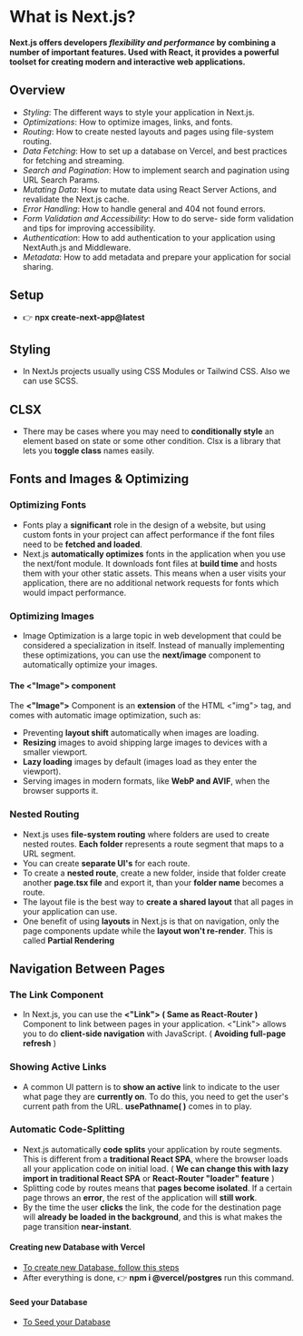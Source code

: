 # **What is Next.js?**

#### Next.js offers developers _flexibility and performance_ by combining a number of important features. Used with React, it provides a powerful toolset for creating modern and interactive web applications.

## **Overview**

- _Styling_: The different ways to style your application in Next.js.
- _Optimizations_: How to optimize images, links, and fonts.
- _Routing_: How to create nested layouts and pages using file-system routing.
- _Data Fetching_: How to set up a database on Vercel, and best practices for fetching and streaming.
- _Search and Pagination_: How to implement search and pagination using URL Search Params.
- _Mutating Data_: How to mutate data using React Server Actions, and revalidate the Next.js cache.
- _Error Handling_: How to handle general and 404 not found errors.
- _Form Validation and Accessibility_: How to do serve- side form validation and tips for improving accessibility.
- _Authentication_: How to add authentication to your application using NextAuth.js and Middleware.
- _Metadata_: How to add metadata and prepare your application for social sharing.

<!-- - **Server-Side Rendering (SSR)**: Next.js, sayfaların sunucu tarafında render edilmesine izin verir. Bu, sayfaların sunucu tarafında oluşturulup istemci tarayıcısına gönderilmesi anlamına gelir. Bu, daha hızlı yükleme süreleri ve daha iyi SEO sonuçları sağlar.
- **Static Site Generation (SSG)**: Next.js, sayfaları önceden oluşturarak statik dosyalar haline getirebilir. Bu, sayfaların her istendiğinde yeniden oluşturulması gerekmediği anlamına gelir, böylece performans artar.
- **Client-Side Routing:** Sayfa geçişleri için istemci tarafında yönlendirme sağlar. Bu, web uygulamasının kullanıcı dostu ve hızlı bir şekilde tepki vermesini sağlar.
- **CSS-in-JS Desteği**: Next.js, CSS-in-JS kütüphaneleriyle uyumlu çalışır ve stil yönetimi için çeşitli seçenekler sunar.
- **API Routes**: Next.js, sunucu tarafında çalışan basit API'ları oluşturmanıza izin verir. Bu, veri alışverişi için kullanışlıdır ve genellikle RESTful veya GraphQL API'larını çağırmak için kullanılır. -** Code Splitting**: Projenizdeki JavaScript kodunu otomatik olarak bölerek yalnızca kullanıcının ihtiyaç duyduğu kısmı yükler. Bu, daha hızlı yükleme süreleri ve daha düşük başlangıç ​​zamanları sağlar. ( React-Router Lazy import ile benzer ) -->

## **Setup**

- 👉 **npx create-next-app@latest**

## **Styling**

- In NextJs projects usually using CSS Modules or Tailwind CSS. Also we can use SCSS.

## **CLSX**

- There may be cases where you may need to **conditionally style** an element based on state or some other condition. Clsx is a library that lets you **toggle class** names easily.

## **Fonts and Images & Optimizing**

### **Optimizing Fonts**

- Fonts play a **significant** role in the design of a website, but using custom fonts in your project can affect performance if the font files need to be **fetched and loaded**.
- Next.js **automatically optimizes** fonts in the application when you use the next/font module. It downloads font files at **build time** and hosts them with your other static assets. This means when a user visits your application, there are no additional network requests for fonts which would impact performance.

### **Optimizing Images**

- Image Optimization is a large topic in web development that could be considered a specialization in itself. Instead of manually implementing these optimizations, you can use the **next/image** component to automatically optimize your images.

#### **The <"Image"> component**

The **<"Image">** Component is an **extension** of the HTML <"img"> tag, and comes with automatic image optimization, such as:

- Preventing **layout shift** automatically when images are loading.
- **Resizing** images to avoid shipping large images to devices with a smaller viewport.
- **Lazy loading** images by default (images load as they enter the viewport).
- Serving images in modern formats, like **WebP and AVIF**, when the browser supports it.

### **Nested Routing**

- Next.js uses **file-system routing** where folders are used to create nested routes. **Each folder** represents a route segment that maps to a URL segment.
- You can create **separate UI's** for each route.
- To create a **nested route**, create a new folder, inside that folder create another **page.tsx file** and export it, than your **folder name** becomes a route.
- The layout file is the best way to **create a shared layout** that all pages in your application can use.
- One benefit of using **layouts** in Next.js is that on navigation, only the page components update while the **layout won't re-render**. This is called **Partial Rendering**

## **Navigation Between Pages**

### **The Link Component**

- In Next.js, you can use the **<"Link"> ( Same as React-Router )** Component to link between pages in your application. <"Link"> allows you to do **client-side navigation** with JavaScript. ( **Avoiding full-page refresh** )

### **Showing Active Links**

- A common UI pattern is to **show an active** link to indicate to the user what page they are **currently on**. To do this, you need to get the user's current path from the URL. **usePathname( )** comes in to play.

### **Automatic Code-Splitting**

- Next.js automatically **code splits** your application by route segments. This is different from a **traditional React SPA**, where the browser loads all your application code on initial load. ( **We can change this with lazy import in traditional React SPA** or **React-Router "loader" feature** )
- Splitting code by routes means that **pages become isolated**. If a certain page throws an **error**, the rest of the application will **still work**.
- By the time the user **clicks** the link, the code for the destination page will **already be loaded in the background**, and this is what makes the page transition **near-instant**.

#### **Creating new Database with Vercel**

- <a href="https://nextjs.org/learn/dashboard-app/setting-up-your-database#create-a-postgres-database">To create new Database, follow this steps </a>
- After everything is done, 👉 **npm i @vercel/postgres** run this command.

#### **Seed your Database**

- <a href="https://nextjs.org/learn/dashboard-app/setting-up-your-database#seed-your-database"> To Seed your Database </a>
